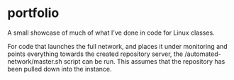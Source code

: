# portfolio
A small showcase of much of what I've done in code for Linux classes.

For code that launches the full network, and places it under monitoring and points everything towards the created repository server, the /automated-network/master.sh script can be run. This assumes that the repository has been pulled down into the instance.
